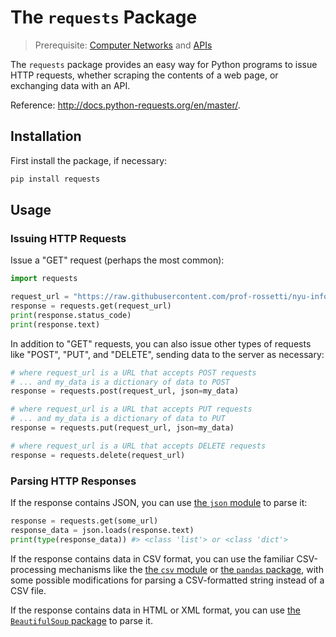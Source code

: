 # The `requests` Package

> Prerequisite: [Computer Networks](/notes/info-systems/networks.md) and [APIs](/notes/software/apis.md)

The `requests` package provides an easy way for Python programs to issue HTTP requests, whether scraping the contents of a web page, or exchanging data with an API.

Reference: http://docs.python-requests.org/en/master/.

## Installation

First install the package, if necessary:

```sh
pip install requests
```

## Usage

### Issuing HTTP Requests

Issue a "GET" request (perhaps the most common):

```py
import requests

request_url = "https://raw.githubusercontent.com/prof-rossetti/nyu-info-2335-201905/master/data/products/1.json"
response = requests.get(request_url)
print(response.status_code)
print(response.text)
```

In addition to "GET" requests, you can also issue other types of requests like "POST", "PUT", and "DELETE", sending data to the server as necessary:

```py
# where request_url is a URL that accepts POST requests
# ... and my_data is a dictionary of data to POST
response = requests.post(request_url, json=my_data)

# where request_url is a URL that accepts PUT requests
# ... and my_data is a dictionary of data to PUT
response = requests.put(request_url, json=my_data)

# where request_url is a URL that accepts DELETE requests
response = requests.delete(request_url)
```

### Parsing HTTP Responses

If the response contains JSON, you can use [the `json` module](/notes/python/modules/json.md) to parse it:

```py
response = requests.get(some_url)
response_data = json.loads(response.text)
print(type(response_data)) #> <class 'list'> or <class 'dict'>
```

If the response contains data in CSV format, you can use the familiar CSV-processing mechanisms like the [the `csv` module](/notes/python/modules/csv.md) or [the `pandas` package](/notes/python/packages/pandas.md), with some possible modifications for parsing a CSV-formatted string instead of a CSV file.

If the response contains data in HTML or XML format, you can use [the `BeautifulSoup` package](/notes/python/packages/beautifulsoup.md) to parse it.
